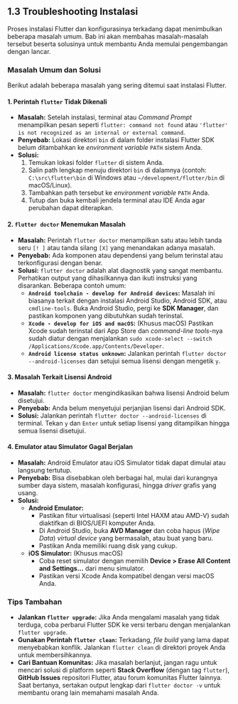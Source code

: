 ## 1.3 Troubleshooting Instalasi

Proses instalasi Flutter dan konfigurasinya terkadang dapat menimbulkan beberapa masalah umum. Bab ini akan membahas masalah-masalah tersebut beserta solusinya untuk membantu Anda memulai pengembangan dengan lancar.

### Masalah Umum dan Solusi

Berikut adalah beberapa masalah yang sering ditemui saat instalasi Flutter.

#### 1. Perintah `flutter` Tidak Dikenali

- **Masalah:** Setelah instalasi, terminal atau *Command Prompt* menampilkan pesan seperti `flutter: command not found` atau `'flutter' is not recognized as an internal or external command`.
- **Penyebab:** Lokasi direktori `bin` di dalam folder instalasi Flutter SDK belum ditambahkan ke *environment variable* `PATH` sistem Anda.
- **Solusi:**
    1.  Temukan lokasi folder `flutter` di sistem Anda.
    2.  Salin path lengkap menuju direktori `bin` di dalamnya (contoh: `C:\src\flutter\bin` di Windows atau `~/development/flutter/bin` di macOS/Linux).
    3.  Tambahkan path tersebut ke *environment variable* `PATH` Anda.
    4.  Tutup dan buka kembali jendela terminal atau IDE Anda agar perubahan dapat diterapkan.

#### 2. `flutter doctor` Menemukan Masalah

- **Masalah:** Perintah `flutter doctor` menampilkan satu atau lebih tanda seru `[!
]` atau tanda silang `[X]` yang menandakan adanya masalah.
- **Penyebab:** Ada komponen atau dependensi yang belum terinstal atau terkonfigurasi dengan benar.
- **Solusi:** `flutter doctor` adalah alat diagnostik yang sangat membantu. Perhatikan output yang dihasilkannya dan ikuti instruksi yang disarankan. Beberapa contoh umum:
    - **`Android toolchain - develop for Android devices`:** Masalah ini biasanya terkait dengan instalasi Android Studio, Android SDK, atau `cmdline-tools`. Buka Android Studio, pergi ke **SDK Manager**, dan pastikan komponen yang dibutuhkan sudah terinstal.
    - **`Xcode - develop for iOS and macOS`:** (Khusus macOS) Pastikan Xcode sudah terinstal dari App Store dan *command-line tools*-nya sudah diatur dengan menjalankan `sudo xcode-select --switch /Applications/Xcode.app/Contents/Developer`.
    - **`Android license status unknown`:** Jalankan perintah `flutter doctor --android-licenses` dan setujui semua lisensi dengan mengetik `y`.

#### 3. Masalah Terkait Lisensi Android

- **Masalah:** `flutter doctor` mengindikasikan bahwa lisensi Android belum disetujui.
- **Penyebab:** Anda belum menyetujui perjanjian lisensi dari Android SDK.
- **Solusi:** Jalankan perintah `flutter doctor --android-licenses` di terminal. Tekan `y` dan `Enter` untuk setiap lisensi yang ditampilkan hingga semua lisensi disetujui.

#### 4. Emulator atau Simulator Gagal Berjalan

- **Masalah:** Android Emulator atau iOS Simulator tidak dapat dimulai atau langsung tertutup.
- **Penyebab:** Bisa disebabkan oleh berbagai hal, mulai dari kurangnya sumber daya sistem, masalah konfigurasi, hingga *driver* grafis yang usang.
- **Solusi:**
    - **Android Emulator:**
        - Pastikan fitur virtualisasi (seperti Intel HAXM atau AMD-V) sudah diaktifkan di BIOS/UEFI komputer Anda.
        - Di Android Studio, buka **AVD Manager** dan coba hapus (*Wipe Data*) *virtual device* yang bermasalah, atau buat yang baru.
        - Pastikan Anda memiliki ruang disk yang cukup.
    - **iOS Simulator:** (Khusus macOS)
        - Coba reset simulator dengan memilih **Device > Erase All Content and Settings...** dari menu simulator.
        - Pastikan versi Xcode Anda kompatibel dengan versi macOS Anda.

### Tips Tambahan

- **Jalankan `flutter upgrade`:** Jika Anda mengalami masalah yang tidak terduga, coba perbarui Flutter SDK ke versi terbaru dengan menjalankan `flutter upgrade`.
- **Gunakan Perintah `flutter clean`:** Terkadang, *file build* yang lama dapat menyebabkan konflik. Jalankan `flutter clean` di direktori proyek Anda untuk membersihkannya.
- **Cari Bantuan Komunitas:** Jika masalah berlanjut, jangan ragu untuk mencari solusi di platform seperti **Stack Overflow** (dengan tag `flutter`), **GitHub Issues** repositori Flutter, atau forum komunitas Flutter lainnya. Saat bertanya, sertakan output lengkap dari `flutter doctor -v` untuk membantu orang lain memahami masalah Anda.
